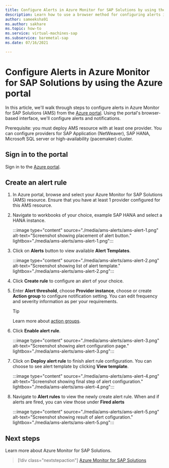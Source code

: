 ```yaml
---
title: Configure Alerts in Azure Monitor for SAP Solutions by using the Azure portal
description: Learn how to use a browser method for configuring alerts in Azure Monitor for SAP Solutions.
author: sameeksha91
ms.author: sakhare
ms.topic: how-to
ms.service: virtual-machines-sap
ms.subservice: baremetal-sap
ms.date: 07/16/2021

---	
```


# Configure Alerts in Azure Monitor for SAP Solutions by using the Azure portal

In this article, we'll walk through steps to configure alerts in Azure Monitor for SAP Solutions (AMS) from the [Azure portal](https://azure.microsoft.com/features/azure-portal). Using the portal's browser-based interface, we'll configure alerts and notifications.

Prerequisite: you must deploy AMS resource with at least one provider. You can configure providers for SAP Application (NetWeaver), SAP HANA, Microsoft SQL server or high-availability (pacemaker) cluster. 

## Sign in to the portal

Sign in to the [Azure portal](https://portal.azure.com).

## Create an alert rule

1.	In Azure portal, browse and select your Azure Monitor for SAP Solutions (AMS) resource. Ensure that you have at least 1 provider configured for this AMS resource. 
2.	Navigate to workbooks of your choice, example SAP HANA and select a HANA instance.

    :::image type="content" source="./media/ams-alerts/ams-alert-1.png" alt-text="Screenshot showing placement of alert button." lightbox="./media/ams-alerts/ams-alert-1.png":::
  
3.	Click on **Alerts** button to view available **Alert Templates**.

    :::image type="content" source="./media/ams-alerts/ams-alert-2.png" alt-text="Screenshot showing list of alert template." lightbox="./media/ams-alerts/ams-alert-2.png":::
    
4.	Click **Create rule** to configure an alert of your choice.
5.	Enter **Alert threshold**, choose **Provider instance**, choose or create **Action group** to configure notification setting. You can edit frequency and severity information as per your requirements.

    >[!Tip]
    > Learn more about [action groups](../../../azure-monitor/alerts/action-groups.md). 
    
7.	Click **Enable alert rule**.

    :::image type="content" source="./media/ams-alerts/ams-alert-3.png" alt-text="Screenshot showing alert configuration page." lightbox="./media/ams-alerts/ams-alert-3.png":::
    
7.	Click on **Deploy alert rule** to finish alert rule configuration. You can choose to see alert template by clicking **View template**.

    :::image type="content" source="./media/ams-alerts/ams-alert-4.png" alt-text="Screenshot showing final step of alert configuration." lightbox="./media/ams-alerts/ams-alert-4.png":::
    
8.	Navigate to **Alert rules** to view the newly create alert rule. When and if alerts are fired, you can view those under **Fired alerts**

    :::image type="content" source="./media/ams-alerts/ams-alert-5.png" alt-text="Screenshot showing result of alert cofiguration." lightbox="./media/ams-alerts/ams-alert-5.png":::

## Next steps

Learn more about Azure Monitor for SAP Solutions.

> [!div class="nextstepaction"]
> [Azure Monitor for SAP Solutions](azure-monitor-overview.md)